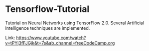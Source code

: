 # Tensorflow-Tutorial

Tutorial on Neural Networks using TensorFlow 2.0. Several Artificial Intelligence techniques are implemented.

Link: https://www.youtube.com/watch?v=tPYj3fFJGjk&t=7s&ab_channel=freeCodeCamp.org
